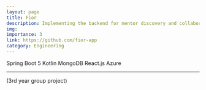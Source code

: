```yaml
---
layout: page
title: Fior
description: Implementing the backend for mentor discovery and collaboration platform for Computer Science students.
img:
importance: 3
link: https://github.com/fior-app
category: Engineering
---
```


<div class="project-tech">
    <span>Spring Boot 5</span>
    <span>Kotlin</span>
    <span>MongoDB</span>
    <span>React.js</span>
    <span>Azure</span>
</div>

***

(3rd year group project)
